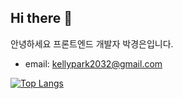 ## Hi there 👋

안녕하세요 프론트엔드 개발자 박경은입니다.

- email: <kellypark2032@gmail.com> 

<!--
**KellyPark96/KellyPark96** is a ✨ _special_ ✨ repository because its `README.md` (this file) appears on your GitHub profile.

Here are some ideas to get you started:

- 🔭 I’m currently working on ...
- 🌱 I’m currently learning ...
- 👯 I’m looking to collaborate on ...
- 🤔 I’m looking for help with ...
- 💬 Ask me about ...
- 📫 How to reach me: ...
- 😄 Pronouns: ...
- ⚡ Fun fact: ...
-->

[![Top Langs](https://github-readme-stats.vercel.app/api/top-langs/?username=KellyPark96&layout=compact)](https://github.com/anuraghazra/github-readme-stats)
